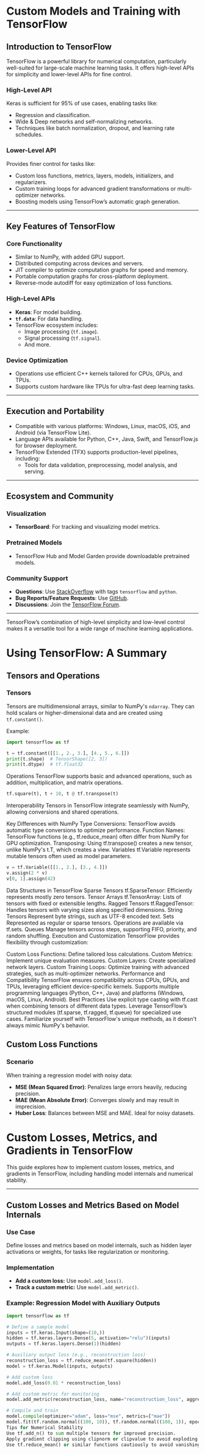 # Custom Models and Training with TensorFlow

## Introduction to TensorFlow
TensorFlow is a powerful library for numerical computation, particularly well-suited for large-scale machine learning tasks. It offers high-level APIs for simplicity and lower-level APIs for fine control.

### High-Level API
Keras is sufficient for 95% of use cases, enabling tasks like:
- Regression and classification.
- Wide & Deep networks and self-normalizing networks.
- Techniques like batch normalization, dropout, and learning rate schedules.

### Lower-Level API
Provides finer control for tasks like:
- Custom loss functions, metrics, layers, models, initializers, and regularizers.
- Custom training loops for advanced gradient transformations or multi-optimizer networks.
- Boosting models using TensorFlow’s automatic graph generation.

---

## Key Features of TensorFlow

### Core Functionality
- Similar to NumPy, with added GPU support.
- Distributed computing across devices and servers.
- JIT compiler to optimize computation graphs for speed and memory.
- Portable computation graphs for cross-platform deployment.
- Reverse-mode autodiff for easy optimization of loss functions.

### High-Level APIs
- **Keras**: For model building.
- **`tf.data`**: For data handling.
- TensorFlow ecosystem includes:
  - Image processing (`tf.image`).
  - Signal processing (`tf.signal`).
  - And more.

### Device Optimization
- Operations use efficient C++ kernels tailored for CPUs, GPUs, and TPUs.
- Supports custom hardware like TPUs for ultra-fast deep learning tasks.

---

## Execution and Portability
- Compatible with various platforms: Windows, Linux, macOS, iOS, and Android (via TensorFlow Lite).
- Language APIs available for Python, C++, Java, Swift, and TensorFlow.js for browser deployment.
- TensorFlow Extended (TFX) supports production-level pipelines, including:
  - Tools for data validation, preprocessing, model analysis, and serving.

---

## Ecosystem and Community

### Visualization
- **TensorBoard**: For tracking and visualizing model metrics.

### Pretrained Models
- TensorFlow Hub and Model Garden provide downloadable pretrained models.

### Community Support
- **Questions**: Use [StackOverflow](https://stackoverflow.com/) with tags `tensorflow` and `python`.
- **Bug Reports/Feature Requests**: Use [GitHub](https://github.com/).
- **Discussions**: Join the [TensorFlow Forum](https://discuss.tensorflow.org/).

---

TensorFlow’s combination of high-level simplicity and low-level control makes it a versatile tool for a wide range of machine learning applications.
# Using TensorFlow: A Summary

## Tensors and Operations

### Tensors
Tensors are multidimensional arrays, similar to NumPy's `ndarray`. They can hold scalars or higher-dimensional data and are created using `tf.constant()`.

Example:
```python
import tensorflow as tf

t = tf.constant([[1., 2., 3.], [4., 5., 6.]])
print(t.shape)  # TensorShape([2, 3])
print(t.dtype)  # tf.float32
```
Operations
TensorFlow supports basic and advanced operations, such as addition, multiplication, and matrix operations.
```python
tf.square(t), t + 10, t @ tf.transpose(t)
```
Interoperability
Tensors in TensorFlow integrate seamlessly with NumPy, allowing conversions and shared operations.

Key Differences with NumPy
Type Conversions: TensorFlow avoids automatic type conversions to optimize performance.
Function Names: TensorFlow functions (e.g., tf.reduce_mean) often differ from NumPy for GPU optimization.
Transposing: Using tf.transpose() creates a new tensor, unlike NumPy's t.T, which creates a view.
Variables
tf.Variable represents mutable tensors often used as model parameters.
```python
v = tf.Variable([[1., 2.], [3., 4.]])
v.assign(2 * v)
v[0, 1].assign(42)
```
Data Structures in TensorFlow
Sparse Tensors
tf.SparseTensor: Efficiently represents mostly zero tensors.
Tensor Arrays
tf.TensorArray: Lists of tensors with fixed or extensible lengths.
Ragged Tensors
tf.RaggedTensor: Handles tensors with varying sizes along specified dimensions.
String Tensors
Represent byte strings, such as UTF-8 encoded text.
Sets
Represented as regular or sparse tensors. Operations are available via tf.sets.
Queues
Manage tensors across steps, supporting FIFO, priority, and random shuffling.
Execution and Customization
TensorFlow provides flexibility through customization:

Custom Loss Functions: Define tailored loss calculations.
Custom Metrics: Implement unique evaluation measures.
Custom Layers: Create specialized network layers.
Custom Training Loops: Optimize training with advanced strategies, such as multi-optimizer networks.
Performance and Compatibility
TensorFlow ensures compatibility across CPUs, GPUs, and TPUs, leveraging efficient device-specific kernels.
Supports multiple programming languages (Python, C++, Java) and platforms (Windows, macOS, Linux, Android).
Best Practices
Use explicit type casting with tf.cast when combining tensors of different data types.
Leverage TensorFlow’s structured modules (tf.sparse, tf.ragged, tf.queue) for specialized use cases.
Familiarize yourself with TensorFlow's unique methods, as it doesn't always mimic NumPy's behavior.
## Custom Loss Functions

### Scenario
When training a regression model with noisy data:
- **MSE (Mean Squared Error)**: Penalizes large errors heavily, reducing precision.
- **MAE (Mean Absolute Error)**: Converges slowly and may result in imprecision.
- **Huber Loss**: Balances between MSE and MAE. Ideal for noisy datasets.

# Custom Losses, Metrics, and Gradients in TensorFlow

This guide explores how to implement custom losses, metrics, and gradients in TensorFlow, including handling model internals and numerical stability.

---

## Custom Losses and Metrics Based on Model Internals

### Use Case
Define losses and metrics based on model internals, such as hidden layer activations or weights, for tasks like regularization or monitoring.

### Implementation
- **Add a custom loss:** Use `model.add_loss()`.
- **Track a custom metric:** Use `model.add_metric()`.

### Example: Regression Model with Auxiliary Outputs
```python
import tensorflow as tf

# Define a sample model
inputs = tf.keras.Input(shape=(10,))
hidden = tf.keras.layers.Dense(5, activation="relu")(inputs)
outputs = tf.keras.layers.Dense(1)(hidden)

# Auxiliary output loss (e.g., reconstruction loss)
reconstruction_loss = tf.reduce_mean(tf.square(hidden))
model = tf.keras.Model(inputs, outputs)

# Add custom loss
model.add_loss(0.01 * reconstruction_loss)

# Add custom metric for monitoring
model.add_metric(reconstruction_loss, name="reconstruction_loss", aggregation="mean")

# Compile and train
model.compile(optimizer="adam", loss="mse", metrics=["mae"])
model.fit(tf.random.normal((100, 10)), tf.random.normal((100, 1)), epochs=5)
Tips for Numerical Stability
Use tf.add_n() to sum multiple tensors for improved precision.
Apply gradient clipping using clipnorm or clipvalue to avoid exploding gradients.
Use tf.reduce_mean() or similar functions cautiously to avoid vanishing or exploding losses.


